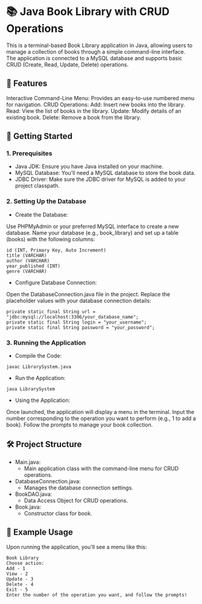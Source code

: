 # 📚 Java Book Library with CRUD Operations
This is a terminal-based Book Library application in Java, allowing users to manage a collection of books through a simple command-line interface. The application is connected to a MySQL database and supports basic CRUD (Create, Read, Update, Delete) operations.

## 📖 Features
Interactive Command-Line Menu: Provides an easy-to-use numbered menu for navigation.
CRUD Operations:
Add: Insert new books into the library.
Read: View the list of books in the library.
Update: Modify details of an existing book.
Delete: Remove a book from the library.
## 🚀 Getting Started
### 1. Prerequisites
- Java JDK: Ensure you have Java installed on your machine.
- MySQL Database: You'll need a MySQL database to store the book data.
- JDBC Driver: Make sure the JDBC driver for MySQL is added to your project classpath.
### 2. Setting Up the Database
- Create the Database:

Use PHPMyAdmin or your preferred MySQL interface to create a new database.
Name your database (e.g., book_library) and set up a table (books) with the following columns:
```
id (INT, Primary Key, Auto Increment)
title (VARCHAR)
author (VARCHAR)
year_published (INT)
genre (VARCHAR)
```
- Configure Database Connection:

Open the DatabaseConnection.java file in the project.
Replace the placeholder values with your database connection details:
```
private static final String url = "jdbc:mysql://localhost:3306/your_database_name";
private static final String login = "your_username";
private static final String password = "your_password";
```
### 3. Running the Application
- Compile the Code:

```
javac LibrarySystem.java
```
- Run the Application:

```
java LibrarySystem
```
- Using the Application:

Once launched, the application will display a menu in the terminal.
Input the number corresponding to the operation you want to perform (e.g., 1 to add a book).
Follow the prompts to manage your book collection.
## 🛠️ Project Structure
- Main.java: 
  - Main application class with the command-line menu for CRUD operations.
- DatabaseConnection.java: 
    - Manages the database connection settings.
- BookDAO.java:
    - Data Access Object for CRUD operations.
- Book.java:
    - Constructor class for book.
## 📝 Example Usage
Upon running the application, you'll see a menu like this:

```
Book Library
Choose action:
Add - 1
View - 2
Update - 3
Delete - 4
Exit - 5
Enter the number of the operation you want, and follow the prompts!
```
